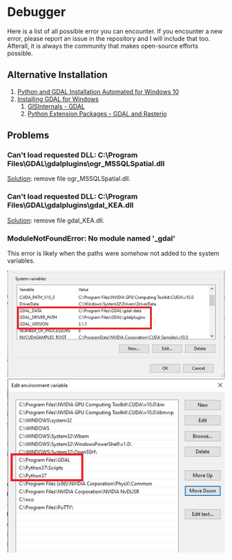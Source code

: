 # Debugger

Here is a list of all possible error you can encounter. If you encounter a new error, please report an issue in the repository and I will include that too. Afterall, it is always the community that makes open-source efforts possible.

## Alternative Installation

1. [Python and GDAL Installation Automated for Windows 10](https://towardsdatascience.com/python-and-gdal-installation-automated-for-windows-10-f22686595447)
2. [Installing GDAL for Windows](https://sandbox.idre.ucla.edu/sandbox/tutorials/installing-gdal-for-windows)
    1. [GISInternals - GDAL](https://www.gisinternals.com/)
    2. [Python Extension Packages - GDAL and Rasterio](https://www.lfd.uci.edu/~gohlke/pythonlibs/#gdal)

## Problems

### Can't load requested DLL: C:\Program Files\GDAL\gdalplugins\ogr_MSSQLSpatial.dll

[Solution](https://gis.stackexchange.com/questions/321693/dll-error-in-various-gdal-installations): remove file ogr_MSSQLSpatial.dll.

### Can't load requested DLL: C:\Program Files\GDAL\gdalplugins\gdal_KEA.dll

[Solution](https://gis.stackexchange.com/questions/321693/dll-error-in-various-gdal-installations): remove file gdal_KEA.dll.

### ModuleNotFoundError: No module named '_gdal'

This error is likely when the paths were somehow not added to the system variables.

![Environment Variables](./EnvironmentVariables1.png)
![Environment Variables](./EnvironmentVariables2.png)
